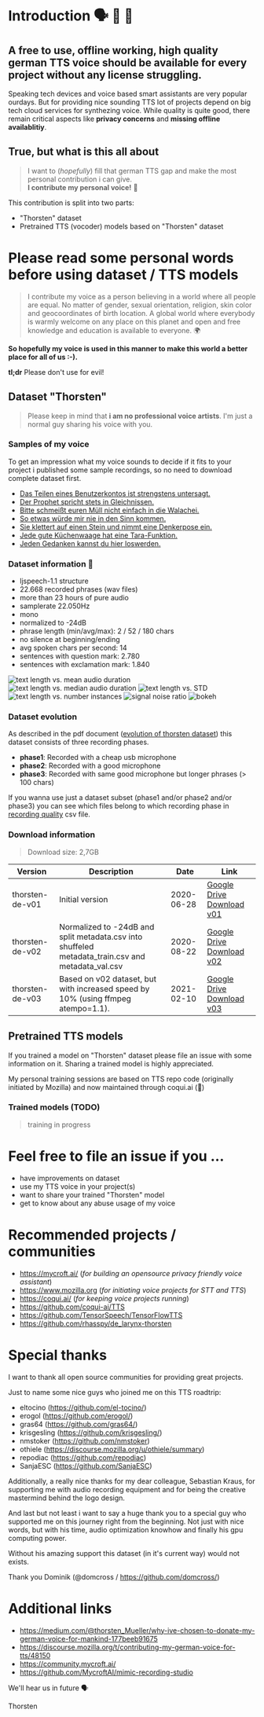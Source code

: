 # Introduction :speaking_head: :green_heart: :speech_balloon:
## **A free to use, offline working, high quality german TTS voice should be available for every project without any license struggling.**

Speaking tech devices and voice based smart assistants are very popular ourdays. But for providing nice sounding TTS lot of projects depend on big tech cloud services for synthezing voice. While quality is quite good, there remain critical aspects like **privacy concerns** and **missing offline availablitiy**.

## True, but what is this all about
> I want to (*hopefully*) fill that german TTS gap and make the most personal contribution i can give.<br>
**I contribute my personal voice!** :green_heart:

This contribution is split into two parts:
* "Thorsten" dataset
* Pretrained TTS (vocoder) models based on "Thorsten" dataset

# Please read some personal words before using dataset / TTS models
> I contribute my voice as a person believing in a world where all people are equal. No matter of gender, sexual orientation, religion, skin color and geocoordinates of birth location. A global world where everybody is warmly welcome on any place on this planet and open and free knowledge and education is available to everyone. :earth_africa:

**So hopefully my voice is used in this manner to make this world a better place for all of us :-).**

**tl;dr** Please don't use for evil!

## Dataset "Thorsten"
> Please keep in mind that **i am no professional voice artists**. I'm just a normal guy sharing his voice with you.
### Samples of my voice
To get an impression what my voice sounds to decide if it fits to your project i published some sample recordings, so no need to download complete dataset first.

* [Das Teilen eines Benutzerkontos ist strengstens untersagt.](./samples/original_recording/recorded_sample_01.wav )
* [Der Prophet spricht stets in Gleichnissen.](./samples/original_recording/recorded_sample_02.wav )
* [Bitte schmeißt euren Müll nicht einfach in die Walachei.](./samples/original_recording/recorded_sample_03.wav )
* [So etwas würde mir nie in den Sinn kommen.](./samples/original_recording/recorded_sample_04.wav )
* [Sie klettert auf einen Stein und nimmt eine Denkerpose ein.](./samples/original_recording/recorded_sample_05.wav )
* [Jede gute Küchenwaage hat eine Tara-Funktion.](./samples/original_recording/recorded_sample_06.wav )
* [Jeden Gedanken kannst du hier loswerden.](./samples/original_recording/recorded_sample_07.wav )


### Dataset information :microphone:

* ljspeech-1.1 structure
* 22.668 recorded phrases (wav files)
* more than 23 hours of pure audio
* samplerate 22.050Hz
* mono
* normalized to -24dB
* phrase length (min/avg/max): 2 / 52 / 180 chars
* no silence at beginning/ending
* avg spoken chars per second: 14
* sentences with question mark: 2.780
* sentences with exclamation mark: 1.840

![text length vs. mean audio duration](./img/thorsten-de---datasetAnalysis1.png)
![text length vs. median audio duration](./img/thorsten-de---datasetAnalysis2.png)
![text length vs. STD](./img/thorsten-de---datasetAnalysis3.png)
![text length vs. number instances](./img/thorsten-de---datasetAnalysis4.png)
![signal noise ratio](./img/thorsten-de---datasetAnalysis5.png)
![bokeh](./img/thorsten-de---datasetAnalysis6.png)

### Dataset evolution
As described in the pdf document ([evolution of thorsten dataset](./EvolutionOfThorstenDataset.pdf)) this dataset consists of three recording phases.

* **phase1**: Recorded with a cheap usb microphone
* **phase2**: Recorded with a good microphone
* **phase3**: Recorded with same good microphone but longer phrases (> 100 chars)

If you wanna use just a dataset subset (phase1 and/or phase2 and/or phase3) you can see which files belong to which recording phase in [recording quality](./RecordingQuality.csv) csv file.


### Download information
> Download size: 2,7GB

Version | Description | Date | Link
------------ | ------------- | ------------- | -------------
thorsten-de-v01 | Initial version | 2020-06-28 | [Google Drive Download v01](https://drive.google.com/file/d/1yKJM1LAOQpRVojKunD9r8WN_p5KzBxjc/view?usp=sharing)
thorsten-de-v02 | Normalized to -24dB and split metadata.csv into shuffeled metadata_train.csv and metadata_val.csv | 2020-08-22 | [Google Drive Download v02](https://drive.google.com/file/d/1mGWfG0s2V2TEg-AI2m85tze1m4pyeM7b/view?usp=sharing)
thorsten-de-v03 | Based on v02 dataset, but with increased speed by 10% (using ffmpeg atempo=1.1). | 2021-02-10 | [Google Drive Download v03](https://drive.google.com/file/d/134_UramfCRoAxRrOnhbPJ2YHHTwxRtr-/view?usp=sharing)


## Pretrained TTS models
If you trained a model on "Thorsten" dataset please file an issue with some information on it. Sharing a trained model is highly appreciated.

My personal training sessions are based on TTS repo code (originally initiated by Mozilla) and now maintained through coqui.ai (:frog:)

### Trained models (TODO)
> training in progress

# Feel free to file an issue if you ...
* have improvements on dataset
* use my TTS voice in your project(s)
* want to share your trained "Thorsten" model
* get to know about any abuse usage of my voice

# Recommended projects / communities
* https://mycroft.ai/ (*for building an opensource privacy friendly voice assistant*)
* https://www.mozilla.org (*for initiating voice projects for STT and TTS*)
* https://coqui.ai/ (*for keeping voice projects running*)
* https://github.com/coqui-ai/TTS
* https://github.com/TensorSpeech/TensorFlowTTS
* https://github.com/rhasspy/de_larynx-thorsten

# Special thanks
I want to thank all open source communities for providing great projects.

Just to name some nice guys who joined me on this TTS roadtrip:

* eltocino (https://github.com/el-tocino/)
* erogol (https://github.com/erogol/)
* gras64 (https://github.com/gras64/)
* krisgesling (https://github.com/krisgesling/)
* nmstoker (https://github.com/nmstoker)
* othiele (https://discourse.mozilla.org/u/othiele/summary)
* repodiac (https://github.com/repodiac)
* SanjaESC (https://github.com/SanjaESC)

Additionally, a really nice thanks for my dear colleague, Sebastian Kraus, for supporting me with audio recording equipment and for being the creative mastermind behind the logo design.

And last but not least i want to say a huge thank you to a special guy who supported me on this journey right from the beginning. Not just with nice words, but with his time, audio optimization knowhow and finally his gpu computing power. 

Without his amazing support this dataset (in it's current way) would not exists.

Thank you Dominik (@domcross / https://github.com/domcross/)

# Additional links
* https://medium.com/@thorsten_Mueller/why-ive-chosen-to-donate-my-german-voice-for-mankind-177beeb91675
* https://discourse.mozilla.org/t/contributing-my-german-voice-for-tts/48150
* https://community.mycroft.ai/
* https://github.com/MycroftAI/mimic-recording-studio

We'll hear us in future :speaking_head:

Thorsten